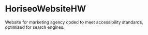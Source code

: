 # HoriseoWebsiteHW
Website for marketing agency coded to meet accessibility standards, optimized for search engines.
